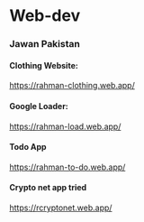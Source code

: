 # Web-dev

### Jawan Pakistan
#### Clothing Website:
https://rahman-clothing.web.app/

####

#### Google Loader:
https://rahman-load.web.app/

#### Todo App
https://rahman-to-do.web.app/

#### Crypto net app tried
https://rcryptonet.web.app/
